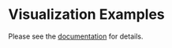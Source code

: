 # Visualization Examples

Please see the [documentation](http://nurbs-python.readthedocs.io/en/latest/visualization.html) for details.
